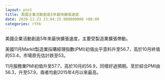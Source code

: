 ```yaml
---
layout: post
title: 美國企業活動創逾5年最快擴張速度
date: 2020-11-23 23:04:25.000000000 +08:00
categories: rthk
---
```


美國企業活動創逾5年來最快擴張速度，主要受製造業擴張帶動。

美國11月Markit製造業採購經理指數(PMI)初值出乎意料升至56.7，高於10月終值的53.4，市場原先估計跌至53。

11月服務業PMI初值升至57.7，高於10月的56.9，同樣好過預期。至於綜合PMI由56.3，升至57.9，兩者均創2015年4月以來最高。
